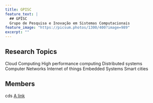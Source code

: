 ```yaml
---
title: GPISC
feature_text: |
  ## GPISC
  Grupo de Pesquisa e Inovação em Sistemas Computacionais
feature_image: "https://picsum.photos/1300/400?image=989"
excerpt: ""
---
```




## Research Topics
Cloud Computing
High performance computing
Distributed systems
Computer Networks
Internet of things
Embedded Systems
Smart cities


## Members
cds
[A link](https://david.darn.es "Edson Tavares de Camargo")

